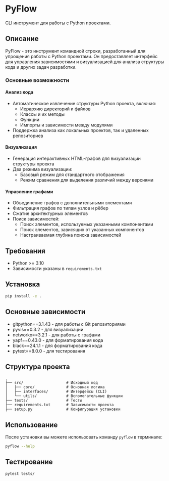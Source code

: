 # PyFlow

CLI инструмент для работы с Python проектами.

## Описание

PyFlow - это инструмент командной строки, разработанный для упрощения работы с Python проектами. Он предоставляет интерфейс для управления зависимостями и визуализацией для анализа структуры кода и других задач разработки.

### Основные возможности

#### Анализ кода
- Автоматическое извлечение структуры Python проекта, включая:
  - Иерархию директорий и файлов
  - Классы и их методы
  - Функции
  - Импорты и зависимости между модулями
- Поддержка анализа как локальных проектов, так и удаленных репозиториев

#### Визуализация
- Генерация интерактивных HTML-графов для визуализации структуры проекта
- Два режима визуализации:
  - Базовый режим для стандартного отображения
  - Режим сравнения для выделения различий между версиями

#### Управление графами
- Объединение графов с дополнительными элементами
- Фильтрация графов по типам узлов и рёбер
- Сжатие архитектурных элементов
- Поиск зависимостей:
  - Поиск элементов, используемых указанными компонентами
  - Поиск элементов, зависящих от указанных компонентов
  - Настраиваемая глубина поиска зависимостей

## Требования

- Python >= 3.10
- Зависимости указаны в `requirements.txt`

## Установка

```bash
pip install -e .
```

## Основные зависимости

- gitpython==3.1.43 - для работы с Git репозиториями
- pyvis==0.3.2 - для визуализации
- networkx==3.2.1 - для работы с графами
- yapf==0.43.0 - для форматирования кода
- black==24.1.1 - для форматирования кода
- pytest==8.0.0 - для тестирования

## Структура проекта

```
.
├── src/                   # Исходный код
│   ├── core/              # Основная логика
│   ├── interfaces/        # Интерфейсы (CLI)
│   └── utils/             # Вспомогательные функции
├── tests/                 # Тесты
├── requirements.txt       # Зависимости проекта
├── setup.py               # Конфигурация установки
```

## Использование

После установки вы можете использовать команду `pyflow` в терминале:

```bash
pyflow --help
```


## Тестирование

```bash
pytest tests/
```
